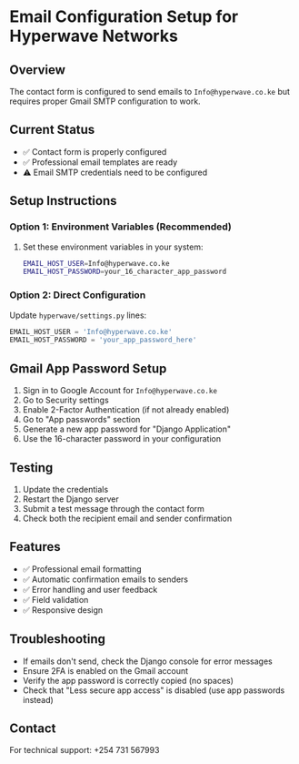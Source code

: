 # Email Configuration Setup for Hyperwave Networks

## Overview
The contact form is configured to send emails to `Info@hyperwave.co.ke` but requires proper Gmail SMTP configuration to work.

## Current Status
- ✅ Contact form is properly configured
- ✅ Professional email templates are ready
- ⚠️ Email SMTP credentials need to be configured

## Setup Instructions

### Option 1: Environment Variables (Recommended)
1. Set these environment variables in your system:
   ```bash
   EMAIL_HOST_USER=Info@hyperwave.co.ke
   EMAIL_HOST_PASSWORD=your_16_character_app_password
   ```

### Option 2: Direct Configuration
Update `hyperwave/settings.py` lines:
```python
EMAIL_HOST_USER = 'Info@hyperwave.co.ke'
EMAIL_HOST_PASSWORD = 'your_app_password_here'
```

## Gmail App Password Setup
1. Sign in to Google Account for `Info@hyperwave.co.ke`
2. Go to Security settings
3. Enable 2-Factor Authentication (if not already enabled)
4. Go to "App passwords" section
5. Generate a new app password for "Django Application"
6. Use the 16-character password in your configuration

## Testing
1. Update the credentials
2. Restart the Django server
3. Submit a test message through the contact form
4. Check both the recipient email and sender confirmation

## Features
- ✅ Professional email formatting
- ✅ Automatic confirmation emails to senders
- ✅ Error handling and user feedback
- ✅ Field validation
- ✅ Responsive design

## Troubleshooting
- If emails don't send, check the Django console for error messages
- Ensure 2FA is enabled on the Gmail account
- Verify the app password is correctly copied (no spaces)
- Check that "Less secure app access" is disabled (use app passwords instead)

## Contact
For technical support: +254 731 567993 